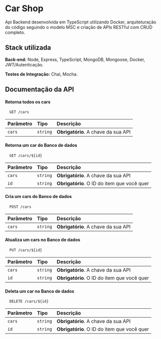 
# Car Shop

Api Backend desenvolvida em TypeScript utilizando Docker, arquiteturação do código seguindo o modelo MSC e criação de APIs RESTful com CRUD completo.

## Stack utilizada

**Back-end:** Node, Express, TypeScript, MongoDB, Mongoose, Docker, JWT/Autenticação.

**Testes de Integração:** Chai, Mocha.


## Documentação da API

#### Retorna todos os cars

```http
  GET /cars
```

| Parâmetro   | Tipo       | Descrição                           |
| :---------- | :--------- | :---------------------------------- |
| `cars` | `string` | **Obrigatório**. A chave da sua API |

#### Retorna um car do Banco de dados

```http
  GET /cars/${id}
```

| Parâmetro   | Tipo       | Descrição                                   |
| :---------- | :--------- | :------------------------------------------ |
| `cars` | `string` | **Obrigatório**. A chave da sua API |
| `id`      | `string` | **Obrigatório**. O ID do item que você quer |

#### Cria um cars do Banco de dados

```http
  POST /cars
```

| Parâmetro   | Tipo       | Descrição                                   |
| :---------- | :--------- | :------------------------------------------ |
| `cars` | `string` | **Obrigatório**. A chave da sua API |

#### Atualiza um cars no Banco de dados

```http
  PUT /cars/${id}
```

| Parâmetro   | Tipo       | Descrição                                   |
| :---------- | :--------- | :------------------------------------------ |
| `cars` | `string` | **Obrigatório**. A chave da sua API |
| `id`      | `string` | **Obrigatório**. O ID do item que você quer |

#### Deleta um car no Banco de dados

```http
  DELETE /cars/${id}
```

| Parâmetro   | Tipo       | Descrição                                   |
| :---------- | :--------- | :------------------------------------------ |
| `cars` | `string` | **Obrigatório**. A chave da sua API |
| `id`      | `string` | **Obrigatório**. O ID do item que você quer |
